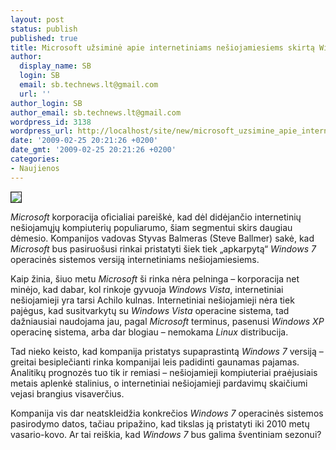 ```yaml
---
layout: post
status: publish
published: true
title: Microsoft užsiminė apie internetiniams nešiojamiesiems skirtą Windows 7 versiją
author:
  display_name: SB
  login: SB
  email: sb.technews.lt@gmail.com
  url: ''
author_login: SB
author_email: sb.technews.lt@gmail.com
wordpress_id: 3138
wordpress_url: http://localhost/site/new/microsoft_uzsimine_apie_internetiniams_nesiojamiesiems_skirta_windows_7_versija/
date: '2009-02-25 20:21:26 +0200'
date_gmt: '2009-02-25 20:21:26 +0200'
categories:
- Naujienos
---
```

<div class="imgright"><img src="http://tbn1.google.com/images?q=tbn:CKdVDwazZZQ_jM:http://www.sci-technews.com/wp-content/uploads/2009/01/windows-7.jpg" border="1" /></div>
<p><i>Microsoft</i> korporacija oficialiai pareiškė, kad dėl didėjančio internetinių nešiojamųjų kompiuterių populiarumo, šiam segmentui skirs daugiau dėmesio. Kompanijos vadovas Styvas Balmeras (Steve Ballmer) sakė, kad <i>Microsoft</i> bus pasiruošusi rinkai pristatyti šiek tiek „apkarpytą“ <i>Windows 7</i> operacinės sistemos versiją internetiniams nešiojamiesiems.</p>
<p>Kaip žinia, šiuo metu <i>Microsoft</i> ši rinka nėra pelninga – korporacija net minėjo, kad dabar, kol rinkoje gyvuoja <i>Windows Vista</i>, internetiniai nešiojamieji yra tarsi Achilo kulnas. Internetiniai nešiojamieji nėra tiek pajėgus, kad susitvarkytų su <i>Windows Vista</i> operacine sistema, tad dažniausiai naudojama jau, pagal <i>Microsoft</i> terminus, pasenusi <i>Windows XP</i> operacinę sistema, arba dar blogiau – nemokama <i>Linux</i> distribucija. </p>
<p>Tad nieko keisto, kad kompanija pristatys supaprastintą <i>Windows 7</i> versiją – greitai besiplečianti rinka kompanijai leis padidinti gaunamas pajamas. Analitikų prognozės tuo tik ir remiasi – nešiojamieji kompiuteriai praėjusiais metais aplenkė stalinius, o internetiniai nešiojamieji pardavimų skaičiumi vejasi brangius visaverčius.</p>
<p>Kompanija vis dar neatskleidžia konkrečios <i>Windows 7</i> operacinės sistemos pasirodymo datos, tačiau pripažino, kad tikslas ją pristatyti iki 2010 metų vasario-kovo. Ar tai reiškia, kad <i>Windows 7</i> bus galima šventiniam sezonui?</p>
